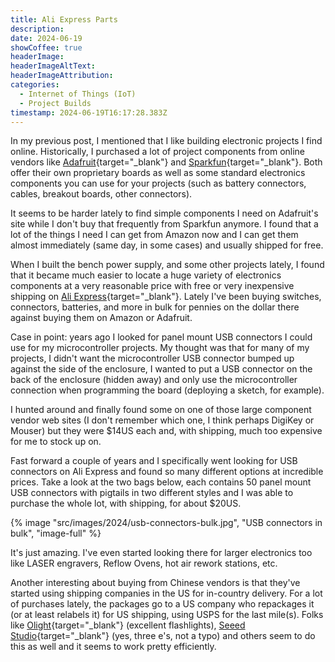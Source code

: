 ```yaml
---
title: Ali Express Parts
description: 
date: 2024-06-19
showCoffee: true
headerImage: 
headerImageAltText: 
headerImageAttribution: 
categories:
  - Internet of Things (IoT)
  - Project Builds
timestamp: 2024-06-19T16:17:28.383Z
---
```


In my previous post, I mentioned that I like building electronic projects I find online. Historically, I purchased a lot of project components from online vendors like [Adafruit](https://adafruit.com/){target="_blank"} and [Sparkfun](https://sparkfun.com/){target="_blank"}. Both offer their own proprietary boards as well as some standard electronics components you can use for your projects (such as battery connectors, cables, breakout boards, other connectors). 

It seems to be harder lately to find simple components I need on Adafruit's site while I don't buy that frequently from Sparkfun anymore. I found that a lot of the things I need I can get from Amazon now and I can get them almost immediately (same day, in some cases) and usually shipped for free.

When I built the bench power supply, and some other projects lately, I found that it became much easier to locate a huge variety of electronics components at a very reasonable price with free or very inexpensive shipping on [Ali Express](https://aliexpress.us/){target="_blank"}. Lately I've been buying switches, connectors, batteries, and more in bulk for pennies on the dollar there against buying them on Amazon or Adafruit.

Case in point: years ago I looked for panel mount USB connectors I could use for my microcontroller projects. My thought was that for many of my projects, I didn't want the microcontroller USB connector bumped up against the side of the enclosure, I wanted to put a USB connector on the back of the enclosure (hidden away) and only use the microcontroller connection when programming the board (deploying a sketch, for example). 

I hunted around and finally found some on one of those large component vendor web sites (I don't remember which one, I think perhaps DigiKey or Mouser) but they were $14US each and, with shipping, much too expensive for me to stock up on.

Fast forward a couple of years and I specifically went looking for USB connectors on Ali Express and found so many different options at incredible prices. Take a look at the two bags below, each contains 50 panel mount USB connectors with pigtails in two different styles and I was able to purchase the whole lot, with shipping, for about $20US.

{% image "src/images/2024/usb-connectors-bulk.jpg", "USB connectors in bulk", "image-full" %}

It's just amazing. I've even started looking there for larger electronics too like LASER engravers, Reflow Ovens, hot air rework stations, etc.

Another interesting about buying from Chinese vendors is that they've started using shipping companies in the US for in-country delivery. For a lot of purchases lately, the packages go to a US company who repackages it (or at least relabels it) for US shipping, using USPS for the last mile(s). Folks like [Olight](https://olightstore.com/){target="_blank"} (excellent flashlights), [Seeed Studio](https://seeedstudio.com/){target="_blank"} (yes, three e's, not a typo) and others seem to do this as well and it seems to work pretty efficiently. 
